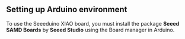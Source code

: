 ## Setting up Arduino environment
To use the Seeeduino XIAO board, you must install the package **Seeed SAMD Boards** by **Seeed Studio** using the Board manager in Arduino.
